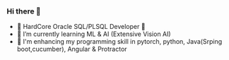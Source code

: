 ### Hi there 👋

- 🔭 HardCore Oracle SQL/PLSQL Developer :muscle:
- 🌱 I’m currently learning ML & AI (Extensive Vision AI)
- 🌱 I'm enhancing my programming skill in pytorch, python, Java(Srping boot,cucumber), Angular & Protractor

<!--
**Gaju27/Gaju27** is a ✨ _special_ ✨ repository because its `README.md` (this file) appears on your GitHub profile.

Here are some ideas to get you started:

- 🔭 I’m currently working on [here]
- 🌱 I’m currently learning Computer Vision
- 👯 I’m looking to collaborate on ...
- 🤔 I’m looking for help with ...
- 💬 Ask me about ...
- 📫 How to reach me: ...
- 😄 Pronouns: ...
- ⚡ Fun fact: ...
-->
